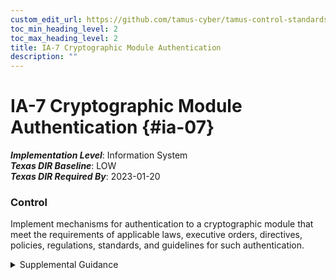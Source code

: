 ```yaml
---
custom_edit_url: https://github.com/tamus-cyber/tamus-control-standards/tree/main/content/tamus.edu/TAMUS_profile.xml
toc_min_heading_level: 2
toc_max_heading_level: 2
title: IA-7 Cryptographic Module Authentication
description: ""
---
```


# IA-7 Cryptographic Module Authentication {#ia-07}

_**Implementation Level**_: Information System\
_**Texas DIR Baseline**_: LOW\
_**Texas DIR Required By**_: 2023-01-20

### Control

Implement mechanisms for authentication to a cryptographic module that meet the requirements of applicable laws, executive orders, directives, policies, regulations, standards, and guidelines for such authentication.


<details><summary>Supplemental Guidance</summary>Authentication mechanisms may be required within a cryptographic module to authenticate an operator accessing the module and to verify that the operator is authorized to assume the requested role and perform services within that role.</details>
